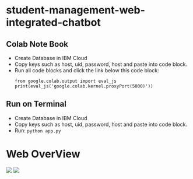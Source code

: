 ﻿# student-management-web-integrated-chatbot
 
## Colab Note Book
- Create Database in IBM Cloud
- Copy keys such as host, uid, password, host and paste into code block.
- Run all code blocks and click the link below this code block:
  ```
  from google.colab.output import eval_js
  print(eval_js('google.colab.kernel.proxyPort(5000)'))
  ```

## Run on Terminal
- Create Database in IBM Cloud
- Copy keys such as host, uid, password, host and paste into code block.
- Run:
  ```python app.py ```

# Web OverView
![](web/overview.png)
![](web/chatbot)
